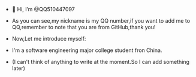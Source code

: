 - 👋 Hi, I’m @QQ510447097

- As you can see,my nickname is my QQ number,if you want to add me to QQ,remember to note that you are from GitHub,thank you!

- Now,Let me introduce myself:

- I'm a software engineering major college student fron China.

- (I can't think of anything to write at the moment.So I can add something later)




<!---
QQ510447097/QQ510447097 is a ✨ special ✨ repository because its `README.md` (this file) appears on your GitHub profile.
You can click the Preview link to take a look at your changes.
--->
